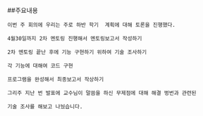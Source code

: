 ##주요내용

    이번 주 회의에 우리는 주로 하반 학기  계획에 대해 토론을 진행했다. 
  
    4월30일까지 2차 멘토링 진행해서 멘토링보고서 작성하기

    2차 멘토링 끝난 후에 기능 구현하기 위하여 기술 조사하기

    각 기능에 대해여 코드 구현

    프로그램을 완성해서 최종보고서 작상하기

    그리주 지난 번 발표에 교수님이 말씀을 하신 무제점에 대해 해결 벙번과 관련된 

    기술 조사를 해보고 나눴습니다.
